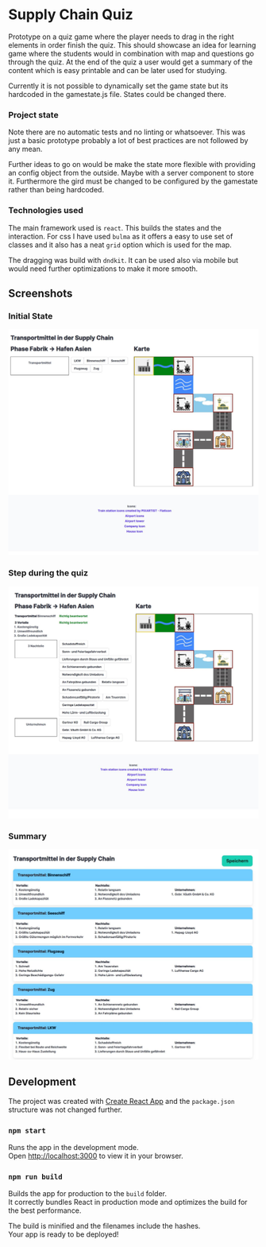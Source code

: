 # Supply Chain Quiz

Prototype on a quiz game where the player needs to drag in the right elements in order finish the quiz. This should
showcase an idea for learning game where the students would in combination with map and questions go through
the quiz. At the end of the quiz a user would get a summary of the content which is easy printable and can be later used
for studying.

Currently it is not possible to dynamically set the game state but its hardcoded in the gamestate.js file. States 
could be changed there.

### Project state
Note there are no automatic tests and no linting or whatsoever. This was just a basic prototype probably a lot of
best practices are not followed by any mean.

Further ideas to go on would be make the state more flexible with providing an config object from the outside. Maybe
with a server component to store it. Furthermore the gird must be changed to be configured by the gamestate rather
than being hardcoded.

### Technologies used
The main framework used is `react`. This builds the states and the interaction. For css I have used `bulma` as it 
offers a easy to use set of classes and it also has a neat `grid` option which is used for the map.

The dragging was build with `dndkit`. It can be used also via mobile but would need further optimizations to make it more smooth.




## Screenshots

### Initial State
![Init State](./docs/init_state.jpg)

### Step during the quiz
![Game State](./docs/game_state_step_1.jpg)

### Summary
![Summary](./docs/final_state.jpg)

## Development

The project was created with [Create React App](https://github.com/facebook/create-react-app) and the `package.json`
structure was not changed further.

### `npm start`

Runs the app in the development mode.\
Open [http://localhost:3000](http://localhost:3000) to view it in your browser.


### `npm run build`

Builds the app for production to the `build` folder.\
It correctly bundles React in production mode and optimizes the build for the best performance.

The build is minified and the filenames include the hashes.\
Your app is ready to be deployed!

